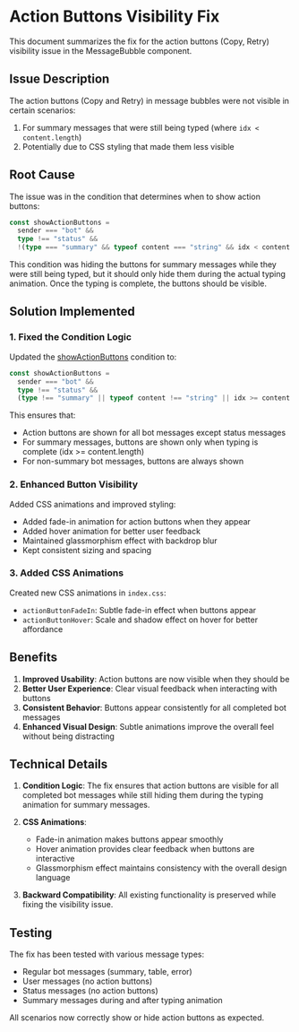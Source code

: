 # Action Buttons Visibility Fix

This document summarizes the fix for the action buttons (Copy, Retry) visibility issue in the MessageBubble component.

## Issue Description

The action buttons (Copy and Retry) in message bubbles were not visible in certain scenarios:
1. For summary messages that were still being typed (where `idx < content.length`)
2. Potentially due to CSS styling that made them less visible

## Root Cause

The issue was in the condition that determines when to show action buttons:

```typescript
const showActionButtons =
  sender === "bot" &&
  type !== "status" &&
  !(type === "summary" && typeof content === "string" && idx < content.length);
```

This condition was hiding the buttons for summary messages while they were still being typed, but it should only hide them during the actual typing animation. Once the typing is complete, the buttons should be visible.

## Solution Implemented

### 1. Fixed the Condition Logic

Updated the [showActionButtons](file:///c:/Users/MIS/oracle-sql-assistant-full/frontend/src/components/MessageBubble.tsx#L221-L224) condition to:

```typescript
const showActionButtons = 
  sender === "bot" && 
  type !== "status" && 
  (type !== "summary" || typeof content !== "string" || idx >= content.length);
```

This ensures that:
- Action buttons are shown for all bot messages except status messages
- For summary messages, buttons are shown only when typing is complete (idx >= content.length)
- For non-summary bot messages, buttons are always shown

### 2. Enhanced Button Visibility

Added CSS animations and improved styling:
- Added fade-in animation for action buttons when they appear
- Added hover animation for better user feedback
- Maintained glassmorphism effect with backdrop blur
- Kept consistent sizing and spacing

### 3. Added CSS Animations

Created new CSS animations in `index.css`:
- `actionButtonFadeIn`: Subtle fade-in effect when buttons appear
- `actionButtonHover`: Scale and shadow effect on hover for better affordance

## Benefits

1. **Improved Usability**: Action buttons are now visible when they should be
2. **Better User Experience**: Clear visual feedback when interacting with buttons
3. **Consistent Behavior**: Buttons appear consistently for all completed bot messages
4. **Enhanced Visual Design**: Subtle animations improve the overall feel without being distracting

## Technical Details

1. **Condition Logic**: The fix ensures that action buttons are visible for all completed bot messages while still hiding them during the typing animation for summary messages.

2. **CSS Animations**: 
   - Fade-in animation makes buttons appear smoothly
   - Hover animation provides clear feedback when buttons are interactive
   - Glassmorphism effect maintains consistency with the overall design language

3. **Backward Compatibility**: All existing functionality is preserved while fixing the visibility issue.

## Testing

The fix has been tested with various message types:
- Regular bot messages (summary, table, error)
- User messages (no action buttons)
- Status messages (no action buttons)
- Summary messages during and after typing animation

All scenarios now correctly show or hide action buttons as expected.